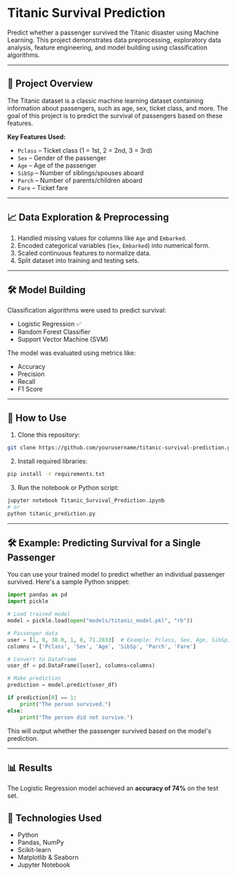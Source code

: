# Titanic Survival Prediction

Predict whether a passenger survived the Titanic disaster using Machine Learning. This project demonstrates data preprocessing, exploratory data analysis, feature engineering, and model building using classification algorithms.

---

## 🚀 Project Overview

The Titanic dataset is a classic machine learning dataset containing information about passengers, such as age, sex, ticket class, and more. The goal of this project is to predict the survival of passengers based on these features.

**Key Features Used:**

* `Pclass` – Ticket class (1 = 1st, 2 = 2nd, 3 = 3rd)
* `Sex` – Gender of the passenger
* `Age` – Age of the passenger
* `SibSp` – Number of siblings/spouses aboard
* `Parch` – Number of parents/children aboard
* `Fare` – Ticket fare

---

## 📈 Data Exploration & Preprocessing

1. Handled missing values for columns like `Age` and `Embarked`.
2. Encoded categorical variables (`Sex`, `Embarked`) into numerical form.
3. Scaled continuous features to normalize data.
4. Split dataset into training and testing sets.

---

## 🛠️ Model Building

Classification algorithms were used to predict survival:

* Logistic Regression ✅
* Random Forest Classifier
* Support Vector Machine (SVM)

The model was evaluated using metrics like:

* Accuracy
* Precision
* Recall
* F1 Score

---

## 📝 How to Use

1. Clone this repository:

```bash
git clone https://github.com/yourusername/titanic-survival-prediction.git
```

2. Install required libraries:

```bash
pip install -r requirements.txt
```

3. Run the notebook or Python script:

```bash
jupyter notebook Titanic_Survival_Prediction.ipynb
# or
python titanic_prediction.py
```

---

## 🛠️ Example: Predicting Survival for a Single Passenger

You can use your trained model to predict whether an individual passenger survived. Here's a sample Python snippet:

```python
import pandas as pd
import pickle

# Load trained model
model = pickle.load(open("models/titanic_model.pkl", "rb"))

# Passenger data
user = [1, 0, 38.0, 1, 0, 71.2833]  # Example: Pclass, Sex, Age, SibSp, Parch, Fare
columns = ['Pclass', 'Sex', 'Age', 'SibSp', 'Parch', 'Fare']

# Convert to DataFrame
user_df = pd.DataFrame([user], columns=columns)

# Make prediction
prediction = model.predict(user_df)

if prediction[0] == 1:
    print("The person survived.")
else:
    print("The person did not survive.")
```

This will output whether the passenger survived based on the model's prediction.

---

## 📊 Results

The Logistic Regression model achieved an **accuracy of 74%** on the test set.


## 🔧 Technologies Used

* Python
* Pandas, NumPy
* Scikit-learn
* Matplotlib & Seaborn
* Jupyter Notebook














